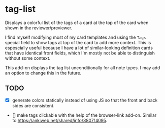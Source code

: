 # tag-list

Displays a colorful list of the tags of a card at the top of the card when shown in the reviewer/previewer.

I find myself modifying most of my card templates and using the `Tags` special field to show tags at top of the card
to add more context. This is espescially useful because I have a lot of similar-looking definition cards that have
identical front fields, which I'm mostly not be able to distinguish without some context.

This add-on displays the tag list unconditionally for all note types. I may add an option to change this in the future.

## TODO
- [x] generate colors statically instead of using JS so that the front and back sides are consistent.
- [] make tags clickable with the help of the browser-link add-on. Similar to https://ankiweb.net/shared/info/380714095.
 